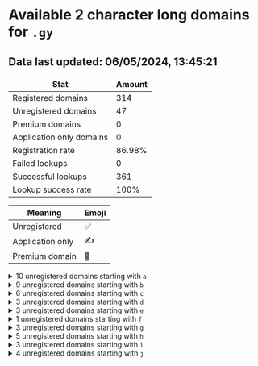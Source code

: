 # Available 2 character long domains for `.gy`

## Data last updated: 06/05/2024, 13:45:21

|Stat|Amount|
|--|--|
|Registered domains|314|
|Unregistered domains|47|
|Premium domains|0|
|Application only domains|0|
|Registration rate|86.98%|
|Failed lookups|0|
|Successful lookups|361|
|Lookup success rate|100%|


|Meaning|Emoji|
|--|--|
|Unregistered|:white_check_mark:|
|Application only|:writing_hand:|
|Premium domain|:gem:|

<details>
<summary>10 unregistered domains starting with <bold><code>a</code></bold></summary>

|Type|Domain|
|--|--|
|:white_check_mark:|`a2.gy`|
|:white_check_mark:|`a3.gy`|
|:white_check_mark:|`aa.gy`|
|:white_check_mark:|`af.gy`|
|:white_check_mark:|`ak.gy`|
|:white_check_mark:|`am.gy`|
|:white_check_mark:|`an.gy`|
|:white_check_mark:|`aq.gy`|
|:white_check_mark:|`au.gy`|
|:white_check_mark:|`ay.gy`|
</details>
<details>
<summary>9 unregistered domains starting with <bold><code>b</code></bold></summary>

|Type|Domain|
|--|--|
|:white_check_mark:|`bb.gy`|
|:white_check_mark:|`bc.gy`|
|:white_check_mark:|`bd.gy`|
|:white_check_mark:|`bg.gy`|
|:white_check_mark:|`bh.gy`|
|:white_check_mark:|`bi.gy`|
|:white_check_mark:|`bm.gy`|
|:white_check_mark:|`br.gy`|
|:white_check_mark:|`bx.gy`|
</details>
<details>
<summary>6 unregistered domains starting with <bold><code>c</code></bold></summary>

|Type|Domain|
|--|--|
|:white_check_mark:|`ch.gy`|
|:white_check_mark:|`cj.gy`|
|:white_check_mark:|`cp.gy`|
|:white_check_mark:|`cr.gy`|
|:white_check_mark:|`cx.gy`|
|:white_check_mark:|`cz.gy`|
</details>
<details>
<summary>3 unregistered domains starting with <bold><code>d</code></bold></summary>

|Type|Domain|
|--|--|
|:white_check_mark:|`d3.gy`|
|:white_check_mark:|`dl.gy`|
|:white_check_mark:|`dv.gy`|
</details>
<details>
<summary>3 unregistered domains starting with <bold><code>e</code></bold></summary>

|Type|Domain|
|--|--|
|:white_check_mark:|`ea.gy`|
|:white_check_mark:|`ek.gy`|
|:white_check_mark:|`er.gy`|
</details>
<details>
<summary>1 unregistered domains starting with <bold><code>f</code></bold></summary>

|Type|Domain|
|--|--|
|:white_check_mark:|`fo.gy`|
</details>
<details>
<summary>3 unregistered domains starting with <bold><code>g</code></bold></summary>

|Type|Domain|
|--|--|
|:white_check_mark:|`g5.gy`|
|:white_check_mark:|`g7.gy`|
|:white_check_mark:|`go.gy`|
</details>
<details>
<summary>5 unregistered domains starting with <bold><code>h</code></bold></summary>

|Type|Domain|
|--|--|
|:white_check_mark:|`h4.gy`|
|:white_check_mark:|`he.gy`|
|:white_check_mark:|`hf.gy`|
|:white_check_mark:|`hj.gy`|
|:white_check_mark:|`hq.gy`|
</details>
<details>
<summary>3 unregistered domains starting with <bold><code>i</code></bold></summary>

|Type|Domain|
|--|--|
|:white_check_mark:|`ik.gy`|
|:white_check_mark:|`im.gy`|
|:white_check_mark:|`io.gy`|
</details>
<details>
<summary>4 unregistered domains starting with <bold><code>j</code></bold></summary>

|Type|Domain|
|--|--|
|:white_check_mark:|`jd.gy`|
|:white_check_mark:|`js.gy`|
|:white_check_mark:|`ju.gy`|
|:white_check_mark:|`jv.gy`|
</details>